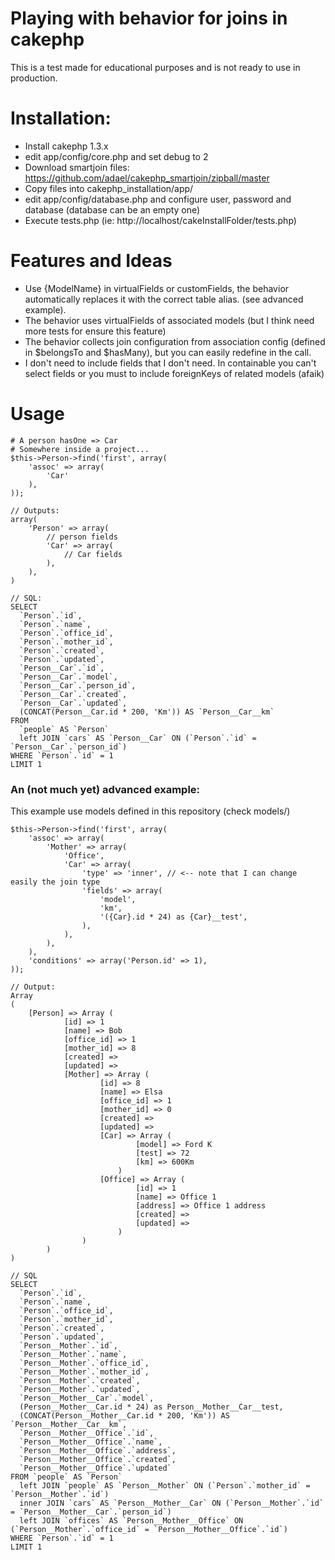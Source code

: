 # Playing with behavior for joins in cakephp

This is a test made for educational purposes and is not ready to use in production.

# Installation:

* Install cakephp 1.3.x
* edit app/config/core.php and set debug to 2
* Download smartjoin files: https://github.com/adael/cakephp_smartjoin/zipball/master
* Copy files into cakephp_installation/app/
* edit app/config/database.php and configure user, password and database (database can be an empty one)
* Execute tests.php (ie: http://localhost/cakeInstallFolder/tests.php)

# Features and Ideas
* Use {ModelName} in virtualFields or customFields, the behavior automatically replaces it with the correct table alias. (see advanced example).
* The behavior uses virtualFields of associated models (but I think need more tests for ensure this feature)
* The behavior collects join configuration from association config (defined in $belongsTo and $hasMany), but you
can easily redefine in the call.
* I don't need to include fields that I don't need. In containable you can't select fields or you must to include
foreignKeys of related models (afaik)

# Usage

    # A person hasOne => Car
    # Somewhere inside a project...
    $this->Person->find('first', array(
        'assoc' => array(
            'Car'
        ),
    ));

    // Outputs:
    array(
        'Person' => array(
            // person fields
            'Car' => array(
                // Car fields
            ),
        ),
    )

    // SQL:
    SELECT
      `Person`.`id`,
      `Person`.`name`,
      `Person`.`office_id`,
      `Person`.`mother_id`,
      `Person`.`created`,
      `Person`.`updated`,
      `Person__Car`.`id`,
      `Person__Car`.`model`,
      `Person__Car`.`person_id`,
      `Person__Car`.`created`,
      `Person__Car`.`updated`,
      (CONCAT(Person__Car.id * 200, 'Km')) AS `Person__Car__km`
    FROM
      `people` AS `Person`
      left JOIN `cars` AS `Person__Car` ON (`Person`.`id` = `Person__Car`.`person_id`)
    WHERE `Person`.`id` = 1
    LIMIT 1

### An (not much yet) advanced example:

This example use models defined in this repository (check models/)

    $this->Person->find('first', array(
        'assoc' => array(
            'Mother' => array(
                'Office',
                'Car' => array(
					'type' => 'inner', // <-- note that I can change easily the join type
                    'fields' => array(
                        'model',
                        'km',
                        '({Car}.id * 24) as {Car}__test',
                    ),
                ),
            ),
        ),
        'conditions' => array('Person.id' => 1),
    ));

    // Output:
    Array
    (
        [Person] => Array (
                [id] => 1
                [name] => Bob
                [office_id] => 1
                [mother_id] => 8
                [created] =>
                [updated] =>
                [Mother] => Array (
                        [id] => 8
                        [name] => Elsa
                        [office_id] => 1
                        [mother_id] => 0
                        [created] =>
                        [updated] =>
                        [Car] => Array (
                                [model] => Ford K
                                [test] => 72
                                [km] => 600Km
                            )
                        [Office] => Array (
                                [id] => 1
                                [name] => Office 1
                                [address] => Office 1 address
                                [created] =>
                                [updated] =>
                            )
                    )
            )
    )

    // SQL
    SELECT
      `Person`.`id`,
      `Person`.`name`,
      `Person`.`office_id`,
      `Person`.`mother_id`,
      `Person`.`created`,
      `Person`.`updated`,
      `Person__Mother`.`id`,
      `Person__Mother`.`name`,
      `Person__Mother`.`office_id`,
      `Person__Mother`.`mother_id`,
      `Person__Mother`.`created`,
      `Person__Mother`.`updated`,
      `Person__Mother__Car`.`model`,
      (Person__Mother__Car.id * 24) as Person__Mother__Car__test,
      (CONCAT(Person__Mother__Car.id * 200, 'Km')) AS `Person__Mother__Car__km`,
      `Person__Mother__Office`.`id`,
      `Person__Mother__Office`.`name`,
      `Person__Mother__Office`.`address`,
      `Person__Mother__Office`.`created`,
      `Person__Mother__Office`.`updated`
    FROM `people` AS `Person`
      left JOIN `people` AS `Person__Mother` ON (`Person`.`mother_id` = `Person__Mother`.`id`)
      inner JOIN `cars` AS `Person__Mother__Car` ON (`Person__Mother`.`id` = `Person__Mother__Car`.`person_id`)
      left JOIN `offices` AS `Person__Mother__Office` ON (`Person__Mother`.`office_id` = `Person__Mother__Office`.`id`)
    WHERE `Person`.`id` = 1
    LIMIT 1